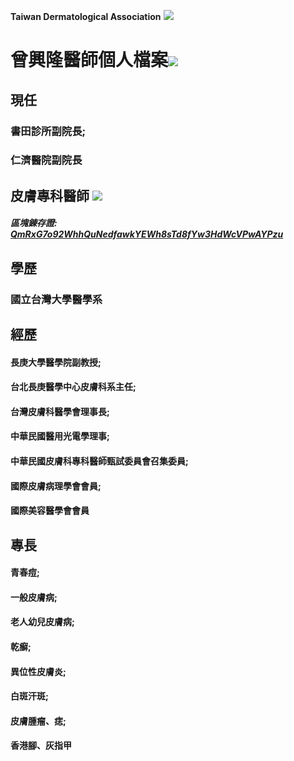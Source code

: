 **Taiwan Dermatological Association**
![](https://i.imgur.com/c4PrZud.png)
# 曾興隆醫師個人檔案![](https://i.imgur.com/LwxVHcd.png)


## 現任

### 書田診所副院長; 

### 仁濟醫院副院長 



## 皮膚專科醫師 ![](https://i.imgur.com/JP4b3IN.png)

##### 區塊錬存證: [QmRxG7o92WhhQuNedfawkYEWh8sTd8fYw3HdWcVPwAYPzu](https://explore.ipld.io/#/explore/QmRxG7o92WhhQuNedfawkYEWh8sTd8fYw3HdWcVPwAYPzu)


## 學歷

### 國立台灣大學醫學系



## 經歷

#### 長庚大學醫學院副教授;

#### 台北長庚醫學中心皮膚科系主任;

#### 台灣皮膚科醫學會理事長;

#### 中華民國醫用光電學理事;

#### 中華民國皮膚科專科醫師甄試委員會召集委員;

#### 國際皮膚病理學會會員;

#### 國際美容醫學會會員



## 專長

#### 青春痘;

#### 一般皮膚病;

#### 老人幼兒皮膚病;

#### 乾癬;

#### 異位性皮膚炎;

#### 白斑汗斑;

#### 皮膚腫瘤、痣;

#### 香港腳、灰指甲




